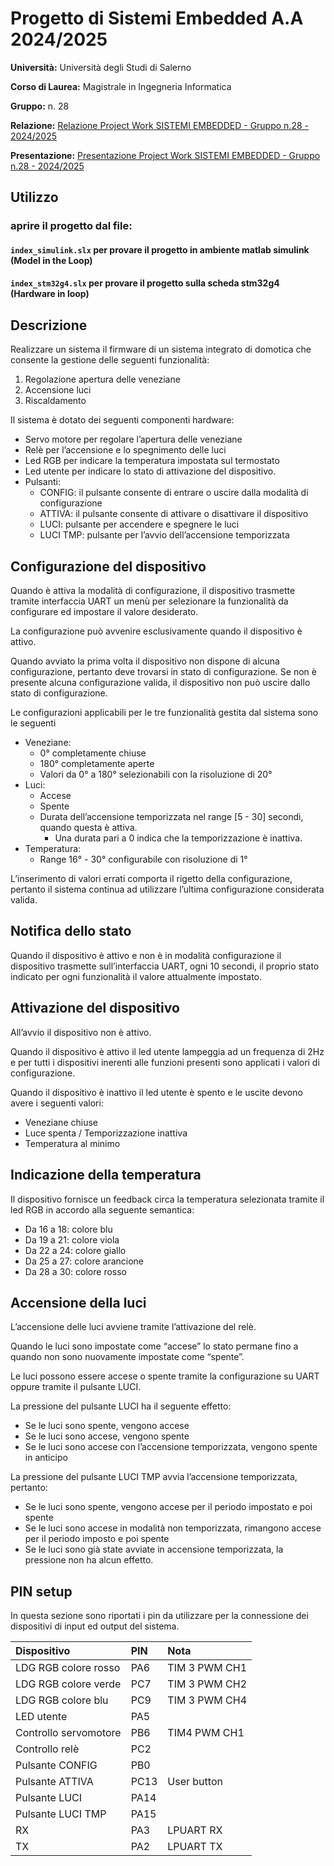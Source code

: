 # Progetto di Sistemi Embedded A.A 2024/2025

**Università:** Università degli Studi di Salerno

**Corso di Laurea:** Magistrale in Ingegneria Informatica

**Gruppo:** n. 28

**Relazione:** [Relazione Project Work SISTEMI EMBEDDED - Gruppo n.28 - 2024/2025](https://docs.google.com/document/d/1zWR1HbPM4Rj4tx8CWz6kViwjbDuj_L3I6IeZw9DyaNM/edit?usp=sharing)

**Presentazione:** [Presentazione Project Work SISTEMI EMBEDDED - Gruppo n.28 - 2024/2025](https://docs.google.com/presentation/d/18FIxoS25EJeHLxz5_yFJY-8rVTJehiribgtOWQzXMGY/edit?usp=sharing)

## Utilizzo

### aprire il progetto dal file: 
#### **`index_simulink.slx`** per provare il progetto in ambiente matlab simulink (Model in the Loop) 
#### **`index_stm32g4.slx`** per provare il progetto sulla scheda stm32g4 (Hardware in loop)

## Descrizione

Realizzare un sistema il firmware di un sistema integrato di domotica che consente la gestione delle seguenti funzionalità:

1. Regolazione apertura delle veneziane  
2. Accensione luci  
3. Riscaldamento

Il sistema è dotato dei seguenti componenti hardware:

* Servo motore per regolare l’apertura delle veneziane  
* Relè per l’accensione e lo spegnimento delle luci  
* Led RGB per indicare la temperatura impostata sul termostato  
* Led utente per indicare lo stato di attivazione del dispositivo.   
* Pulsanti:  
  * CONFIG: il pulsante consente di entrare o uscire dalla modalità di configurazione  
  * ATTIVA: il pulsante consente di attivare o disattivare il dispositivo  
  * LUCI: pulsante per accendere e spegnere le luci  
  * LUCI TMP: pulsante per l’avvio dell’accensione temporizzata

## Configurazione del dispositivo

Quando è attiva la modalità di configurazione, il dispositivo trasmette tramite interfaccia UART un menù per selezionare la funzionalità da configurare ed impostare il valore desiderato.

La configurazione può avvenire esclusivamente quando il dispositivo è attivo.

Quando avviato la prima volta il dispositivo non dispone di alcuna configurazione, pertanto deve trovarsi in stato di configurazione. Se non è presente alcuna configurazione valida, il dispositivo non può uscire dallo stato di configurazione.

Le configurazioni applicabili per le tre funzionalità gestita dal sistema sono le seguenti

* Veneziane:  
  * 0° completamente chiuse  
  * 180° completamente aperte  
  * Valori da 0° a 180° selezionabili con la risoluzione di 20°  
* Luci:  
  * Accese  
  * Spente  
  * Durata dell’accensione temporizzata nel range \[5 \- 30\] secondi, quando questa è attiva.  
    * Una durata pari a 0 indica che la temporizzazione è inattiva.  
* Temperatura:  
  * Range 16° \- 30° configurabile con risoluzione di 1°

L’inserimento di valori errati comporta il rigetto della configurazione, pertanto il sistema continua ad utilizzare l’ultima configurazione considerata valida.

## Notifica dello stato

Quando il dispositivo è attivo e non è in modalità configurazione il dispositivo trasmette sull’interfaccia UART, ogni 10 secondi, il proprio stato indicato per ogni funzionalità il valore attualmente impostato.

## Attivazione del dispositivo

All’avvio il dispositivo non è attivo.

Quando il dispositivo è attivo il led utente lampeggia ad un frequenza di 2Hz e per tutti i dispositivi inerenti alle funzioni presenti sono applicati i valori di configurazione.

Quando il dispositivo è inattivo il led utente è spento e le uscite devono avere i seguenti valori:

- Veneziane chiuse  
- Luce spenta / Temporizzazione inattiva  
- Temperatura al minimo

## Indicazione della temperatura

Il dispositivo fornisce un feedback circa la temperatura selezionata tramite il led RGB in accordo alla seguente semantica:

- Da 16 a 18: colore blu  
- Da 19 a 21: colore viola  
- Da 22 a 24: colore giallo  
- Da 25 a 27: colore arancione  
- Da 28 a 30: colore rosso

## Accensione della luci

L’accensione delle luci avviene tramite l’attivazione del relè. 

Quando le luci sono impostate come “accese” lo stato permane fino a quando non sono nuovamente impostate come “spente”.

Le luci possono essere accese o spente tramite la configurazione su UART oppure tramite il pulsante LUCI.

La pressione del pulsante LUCI ha il seguente effetto:

- Se le luci sono spente, vengono accese  
- Se le luci sono accese, vengono spente  
- Se le luci sono accese con l’accensione temporizzata, vengono spente in anticipo

La pressione del pulsante LUCI TMP avvia l’accensione temporizzata, pertanto:

- Se le luci sono spente, vengono accese per il periodo impostato e poi spente  
- Se le luci sono accese in modalità non temporizzata, rimangono accese per il periodo imposto e poi spente  
- Se le luci sono già state avviate in accensione temporizzata, la pressione non ha alcun effetto.

## PIN setup

In questa sezione sono riportati i pin da utilizzare per la connessione dei dispositivi di input ed output del sistema.

| Dispositivo | PIN | Nota |
| :---- | :---- | :---- |
| LDG RGB colore rosso | PA6 | TIM 3 PWM CH1 |
| LDG RGB colore verde | PC7 | TIM 3 PWM CH2 |
| LDG RGB colore blu | PC9 | TIM 3 PWM CH4 |
| LED utente | PA5 |  |
| Controllo servomotore | PB6 | TIM4 PWM CH1 |
| Controllo relè | PC2 |  |
| Pulsante CONFIG | PB0 |  |
| Pulsante ATTIVA | PC13 | User button |
| Pulsante LUCI | PA14 |  |
| Pulsante LUCI TMP | PA15 |  |
| RX | PA3 | LPUART RX |
| TX | PA2  | LPUART TX |

